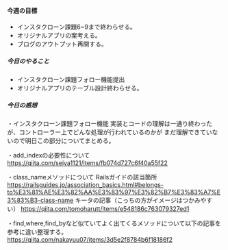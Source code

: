 #### 今週の目標
* インスタクローン課題6~9まで終わらせる。
* オリジナルアプリの案考える。
* ブログのアウトプット再開する。

##### 今日のやること
* インスタクローン課題フォロー機能提出
* オリジナルアプリのテーブル設計終わらせる。

##### 今日の感想

・インスタクローン課題フォロー機能
実装とコードの理解は一通り終わったが、コントローラー上でどんな処理が行われているのかが
まだ理解できていないので明日この部分についてまとめる。

・add_indexの必要性について
https://qiita.com/seiya1121/items/fb074d727c6f40a55f22

・class_nameメソッドについて
Railsガイドの該当箇所
https://railsguides.jp/association_basics.html#belongs-to%E3%81%AE%E3%82%AA%E3%83%97%E3%82%B7%E3%83%A7%E3%83%B3-class-name
キータの記事（こっちの方がイメージはつかみやすい）
https://qiita.com/tomoharutt/items/e548186c763079327ed1

・find,where,find_byなど似ていてよく出てくるメソッドについて以下の記事を参考に違い整理する。
https://qiita.com/nakayuu07/items/3d5e2f8784b6f18186f2
